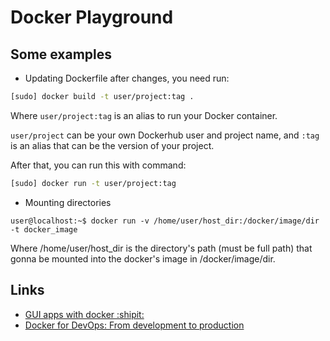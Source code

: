 # Docker Playground

## Some examples

* Updating Dockerfile after changes, you need run:

```sh
[sudo] docker build -t user/project:tag .
```

Where `user/project:tag` is an alias to run your Docker container.

`user/project` can be your own Dockerhub user and project name, and `:tag` is an alias that can be the version of your project.

After that, you can run this with command:

```sh
[sudo] docker run -t user/project:tag
```

* Mounting directories

```
user@localhost:~$ docker run -v /home/user/host_dir:/docker/image/dir -t docker_image
```
Where /home/user/host_dir is the directory's path (must be full path) that gonna be mounted into the docker's image in /docker/image/dir.


## Links

- [GUI apps with docker :shipit:](http://fabiorehm.com/blog/2014/09/11/running-gui-apps-with-docker/)
- [Docker for DevOps: From development to production](https://www.kickstarter.com/projects/nickjj/docker-for-devops-from-development-to-production)
